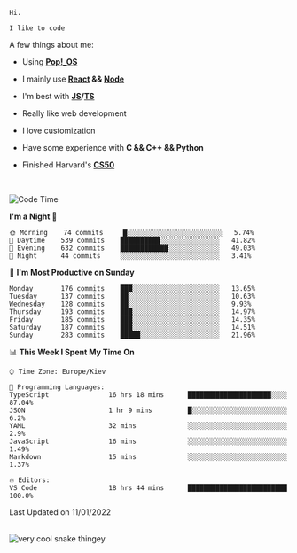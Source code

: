 ```
Hi.

I like to code
```

A few things about me:

-   Using **[Pop!\_OS](https://pop.system76.com/)**

-   I mainly use **[React](https://reactjs.org/) && [Node](https://nodejs.org/en/)**

-   I'm best with **[JS](https://www.javascript.com/)/[TS](https://www.typescriptlang.org/)**

-   Really like web development

-   I love customization

-   Have some experience with **C && C++ && Python**

-   Finished Harvard's **[CS50](https://cs50.harvard.edu)**

<br>

<!--START_SECTION:waka-->
![Code Time](http://img.shields.io/badge/Code%20Time-249%20hrs%2047%20mins-blue)

**I'm a Night 🦉** 

```text
🌞 Morning    74 commits     █░░░░░░░░░░░░░░░░░░░░░░░░   5.74% 
🌆 Daytime    539 commits    ██████████░░░░░░░░░░░░░░░   41.82% 
🌃 Evening    632 commits    ████████████░░░░░░░░░░░░░   49.03% 
🌙 Night      44 commits     ░░░░░░░░░░░░░░░░░░░░░░░░░   3.41%

```
📅 **I'm Most Productive on Sunday** 

```text
Monday       176 commits    ███░░░░░░░░░░░░░░░░░░░░░░   13.65% 
Tuesday      137 commits    ██░░░░░░░░░░░░░░░░░░░░░░░   10.63% 
Wednesday    128 commits    ██░░░░░░░░░░░░░░░░░░░░░░░   9.93% 
Thursday     193 commits    ███░░░░░░░░░░░░░░░░░░░░░░   14.97% 
Friday       185 commits    ███░░░░░░░░░░░░░░░░░░░░░░   14.35% 
Saturday     187 commits    ███░░░░░░░░░░░░░░░░░░░░░░   14.51% 
Sunday       283 commits    █████░░░░░░░░░░░░░░░░░░░░   21.96%

```


📊 **This Week I Spent My Time On** 

```text
⌚︎ Time Zone: Europe/Kiev

💬 Programming Languages: 
TypeScript               16 hrs 18 mins      █████████████████████░░░░   87.04% 
JSON                     1 hr 9 mins         █░░░░░░░░░░░░░░░░░░░░░░░░   6.2% 
YAML                     32 mins             ░░░░░░░░░░░░░░░░░░░░░░░░░   2.9% 
JavaScript               16 mins             ░░░░░░░░░░░░░░░░░░░░░░░░░   1.49% 
Markdown                 15 mins             ░░░░░░░░░░░░░░░░░░░░░░░░░   1.37%

🔥 Editors: 
VS Code                  18 hrs 44 mins      █████████████████████████   100.0%

```


 Last Updated on 11/01/2022
<!--END_SECTION:waka-->

<br>

<img title="" src="https://raw.githubusercontent.com/Trunkelis/Trunkelis/output/github-contribution-grid-snake.svg" alt="very cool snake thingey" data-align="left">
